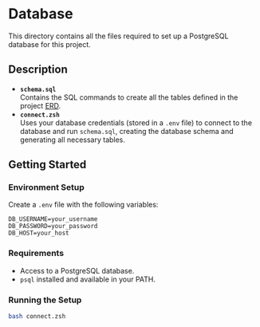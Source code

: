 # Database
This directory contains all the files required to set up a PostgreSQL database for this project.

## Description
- **`schema.sql`**  
  Contains the SQL commands to create all the tables defined in the project [ERD](../diagrams/database_erd.png).
- **`connect.zsh`**  
  Uses your database credentials (stored in a `.env` file) to connect to the database and run `schema.sql`, 
  creating the database schema and generating all necessary tables.

## Getting Started

### Environment Setup
Create a `.env` file with the following variables:

```env
DB_USERNAME=your_username
DB_PASSWORD=your_password
DB_HOST=your_host
```

### Requirements
- Access to a PostgreSQL database.
- `psql` installed and available in your PATH.

### Running the Setup
```sh
bash connect.zsh
```